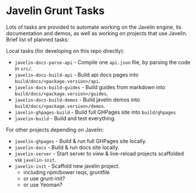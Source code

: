 # Javelin Grunt Tasks #

Lots of tasks are provided to automate working on the Javelin engine, its documentation 
and demos, as well as working on projects that use Javelin.  Brief list of planned tasks:

Local tasks (for developing on this repo directly):

* `javelin-docs-parse-api` - Compile one `api.json` file, by parsing the code in `src/`.
* `javelin-docs-build-api` - Build api docs pages into `build/docs/<package.version>/api`.
* `javelin-docs-build-guides` - Build guides from markdown into `build/docs/<package.version>/guides`.
* `javelin-docs-build-demos` - Build javelin demos into `build/docs/<package.version>/demos`.
* `javelin-ghpages-build` - Build full GHPages site into `build/ghpages`
* `javelin-build` - Build and test everything.

For other projects depending on Javelin:

* `javelin-ghpages` - Build & run full GHPages site locally.
* `javelin-docs` - Build & run docs site locally.
* `javelin-server` - Start server to view & live-reload projects scaffolded via `javelin-init`.
* `javelin-init` - Scaffold new javelin project.
  * including npm/bower reqs, gruntfile
  * or use grunt-init?
  * or use Yeoman?
